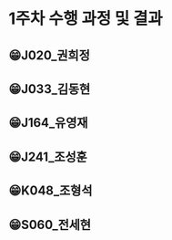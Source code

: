 # 1주차 수행 과정 및 결과


## 😁J020_권희정

## 😁J033_김동현

## 😁J164_유영재

## 😁J241_조성훈

## 😁K048_조형석

## 😁S060_전세현